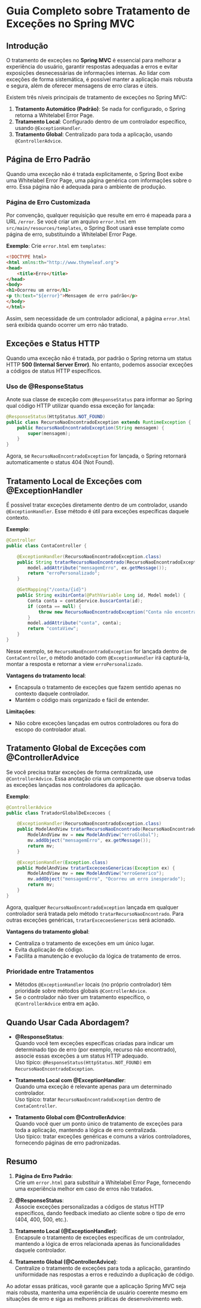 # Guia Completo sobre Tratamento de Exceções no Spring MVC

## Introdução

O tratamento de exceções no **Spring MVC** é essencial para melhorar a experiência do usuário, garantir respostas adequadas a erros e evitar exposições desnecessárias de informações internas. Ao lidar com exceções de forma sistemática, é possível manter a aplicação mais robusta e segura, além de oferecer mensagens de erro claras e úteis.

Existem três níveis principais de tratamento de exceções no Spring MVC:

1. **Tratamento Automático (Padrão)**: Se nada for configurado, o Spring retorna a Whitelabel Error Page.
2. **Tratamento Local**: Configurado dentro de um controlador específico, usando `@ExceptionHandler`.
3. **Tratamento Global**: Centralizado para toda a aplicação, usando `@ControllerAdvice`.

## Página de Erro Padrão

Quando uma exceção não é tratada explicitamente, o Spring Boot exibe uma Whitelabel Error Page, uma página genérica com informações sobre o erro. Essa página não é adequada para o ambiente de produção.

### Página de Erro Customizada

Por convenção, qualquer requisição que resulte em erro é mapeada para a URL `/error`. Se você criar um arquivo `error.html` em `src/main/resources/templates`, o Spring Boot usará esse template como página de erro, substituindo a Whitelabel Error Page.

**Exemplo**: Crie `error.html` em `templates`:

```html
<!DOCTYPE html>
<html xmlns:th="http://www.thymeleaf.org">
<head>
    <title>Erro</title>
</head>
<body>
<h1>Ocorreu um erro</h1>
<p th:text="${error}">Mensagem de erro padrão</p>
</body>
</html>
```

Assim, sem necessidade de um controlador adicional, a página `error.html` será exibida quando ocorrer um erro não tratado.

## Exceções e Status HTTP

Quando uma exceção não é tratada, por padrão o Spring retorna um status HTTP **500 (Internal Server Error)**. No entanto, podemos associar exceções a códigos de status HTTP específicos.

### Uso de @ResponseStatus

Anote sua classe de exceção com `@ResponseStatus` para informar ao Spring qual código HTTP utilizar quando essa exceção for lançada:

```java
@ResponseStatus(HttpStatus.NOT_FOUND)
public class RecursoNaoEncontradoException extends RuntimeException {
    public RecursoNaoEncontradoException(String mensagem) {
        super(mensagem);
    }
}
```

Agora, se `RecursoNaoEncontradoException` for lançada, o Spring retornará automaticamente o status 404 (Not Found).

## Tratamento Local de Exceções com @ExceptionHandler

É possível tratar exceções diretamente dentro de um controlador, usando `@ExceptionHandler`. Esse método é útil para exceções específicas daquele contexto.

**Exemplo**:

```java
@Controller
public class ContaController {

    @ExceptionHandler(RecursoNaoEncontradoException.class)
    public String tratarRecursoNaoEncontrado(RecursoNaoEncontradoException ex, Model model) {
        model.addAttribute("mensagemErro", ex.getMessage());
        return "erroPersonalizado";
    }

    @GetMapping("/conta/{id}")
    public String exibirConta(@PathVariable Long id, Model model) {
        Conta conta = contaService.buscarConta(id);
        if (conta == null) {
            throw new RecursoNaoEncontradoException("Conta não encontrada!");
        }
        model.addAttribute("conta", conta);
        return "contaView";
    }
}
```

Nesse exemplo, se `RecursoNaoEncontradoException` for lançada dentro de `ContaController`, o método anotado com `@ExceptionHandler` irá capturá-la, montar a resposta e retornar a view `erroPersonalizado`.

**Vantagens do tratamento local**:  
- Encapsula o tratamento de exceções que fazem sentido apenas no contexto daquele controlador.
- Mantém o código mais organizado e fácil de entender.

**Limitações**:  
- Não cobre exceções lançadas em outros controladores ou fora do escopo do controlador atual.

## Tratamento Global de Exceções com @ControllerAdvice

Se você precisa tratar exceções de forma centralizada, use `@ControllerAdvice`. Essa anotação cria um componente que observa todas as exceções lançadas nos controladores da aplicação.

**Exemplo**:

```java
@ControllerAdvice
public class TratadorGlobalDeExcecoes {

    @ExceptionHandler(RecursoNaoEncontradoException.class)
    public ModelAndView tratarRecursoNaoEncontrado(RecursoNaoEncontradoException ex) {
        ModelAndView mv = new ModelAndView("erroGlobal");
        mv.addObject("mensagemErro", ex.getMessage());
        return mv;
    }

    @ExceptionHandler(Exception.class)
    public ModelAndView tratarExcecoesGenericas(Exception ex) {
        ModelAndView mv = new ModelAndView("erroGenerico");
        mv.addObject("mensagemErro", "Ocorreu um erro inesperado");
        return mv;
    }
}
```

Agora, qualquer `RecursoNaoEncontradoException` lançada em qualquer controlador será tratada pelo método `tratarRecursoNaoEncontrado`. Para outras exceções genéricas, `tratarExcecoesGenericas` será acionado.

**Vantagens do tratamento global**:  
- Centraliza o tratamento de exceções em um único lugar.
- Evita duplicação de código.
- Facilita a manutenção e evolução da lógica de tratamento de erros.

### Prioridade entre Tratamentos

- Métodos `@ExceptionHandler` locais (no próprio controlador) têm prioridade sobre métodos globais `@ControllerAdvice`.
- Se o controlador não tiver um tratamento específico, o `@ControllerAdvice` entra em ação.

## Quando Usar Cada Abordagem?

- **@ResponseStatus**:  
  Quando você tem exceções específicas criadas para indicar um determinado tipo de erro (por exemplo, recurso não encontrado), associe essas exceções a um status HTTP adequado.  
  Uso típico: `@ResponseStatus(HttpStatus.NOT_FOUND)` em `RecursoNaoEncontradoException`.

- **Tratamento Local com @ExceptionHandler**:  
  Quando uma exceção é relevante apenas para um determinado controlador.  
  Uso típico: tratar `RecursoNaoEncontradoException` dentro de `ContaController`.

- **Tratamento Global com @ControllerAdvice**:  
  Quando você quer um ponto único de tratamento de exceções para toda a aplicação, mantendo a lógica de erro centralizada.  
  Uso típico: tratar exceções genéricas e comuns a vários controladores, fornecendo páginas de erro padronizadas.

## Resumo

1. **Página de Erro Padrão**:  
   Crie um `error.html` para substituir a Whitelabel Error Page, fornecendo uma experiência melhor em caso de erros não tratados.

2. **@ResponseStatus**:  
   Associe exceções personalizadas a códigos de status HTTP específicos, dando feedback imediato ao cliente sobre o tipo de erro (404, 400, 500, etc.).

3. **Tratamento Local (@ExceptionHandler)**:  
   Encapsule o tratamento de exceções específicas de um controlador, mantendo a lógica de erros relacionada apenas às funcionalidades daquele controlador.

4. **Tratamento Global (@ControllerAdvice)**:  
   Centralize o tratamento de exceções para toda a aplicação, garantindo uniformidade nas respostas a erros e reduzindo a duplicação de código.

Ao adotar essas práticas, você garante que a aplicação Spring MVC seja mais robusta, mantenha uma experiência de usuário coerente mesmo em situações de erro e siga as melhores práticas de desenvolvimento web.
